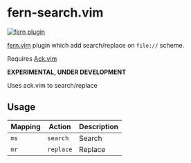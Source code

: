 # fern-search.vim

[![fern plugin](https://img.shields.io/badge/🌿%20fern-plugin-yellowgreen)](https://github.com/lambdalisue/fern.vim)

[fern.vim](https://github.com/lambdalisue/fern.vim) plugin which add search/replace on `file://` scheme.

Requires [Ack.vim](https://github.com/mileszs/ack.vim/)

**EXPERIMENTAL, UNDER DEVELOPMENT**

Uses ack.vim to search/replace

## Usage

| Mapping | Action        | Description                         |
| ------- | ------------- | ----------------------------------- |
| `ms`    | `search`      | Search                              |
| `mr`    | `replace`     | Replace                             |
